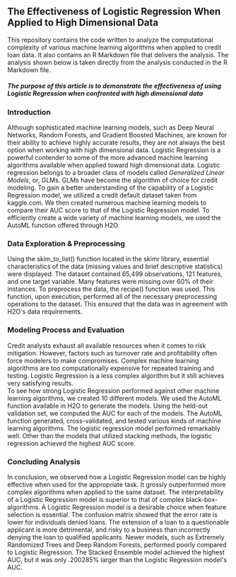 ## The Effectiveness of Logistic Regression When Applied to High Dimensional Data
This repository contains the code written to analyze the computational complexity of various machine learning algorithms when applied to credit loan data. It also contains an R Markdown file that delivers the analysis. The analysis shown below is taken directly from the analysis conducted in the R Markdown file.
##### The purpose of this article is to demonstrate the effectiveness of using Logistic Regression when confronted with high dimensional data
### Introduction
Although sophisticated machine learning models, such as Deep Neural Networks, Random Forests, and Gradient Boosted Machines, are known for their ability to achieve highly accurate results, they are not always the best option when working with high dimensional data. Logistic Regression is a powerful contender to some of the more advanced machine learning algorithms available when applied toward high dimensional data. Logistic regression belongs to a broader class of models called *Generalized Linear Models*, or, GLMs. GLMs have become the algorithm of choice for credit modeling.
To gain a better understanding of the capability of a Logistic Regression model, we utilized a credit default dataset taken from kaggle.com. We then created numerous machine learning models to compare their AUC score to that of the Logistic Regression model. To efficiently create a wide variety of machine learning models, we used the AutoML function offered through H2O.
### Data Exploration & Preprocessing
Using the skim_to_list() function located in the skimr library, essential characteristics of the data (missing values and brief descriptive statistics) were displayed. The dataset contained 65,499 observations, 121 features, and one target variable. Many features were missing over 60% of their instances. To preprocess the data, the recipe() function was used. This function, upon execution, performed all of the necessary preprocessing operations to the dataset. This ensured that the data was in agreement with H2O's data requirements.
### Modeling Process and Evaluation  
Credit analysts exhaust all available resources when it comes to risk mitigation. However, factors such as turnover rate and profitability often force modelers to make compromises. Complex machine learning algorithms are too computationally expensive for repeated training and testing. Logistic Regression is a less complex algorithm but it still achieves very satisfying results.  
To see how strong Logistic Regression performed against other machine learning algorithms, we created 10 different models. We used the AutoML function available in H2O to generate the models. Using the held-out validation set, we computed the AUC for each of the models. The AutoML function generated, cross-validated, and tested various kinds of machine learning algorithms. The logistic regression model performed remarkably well. Other than the models that utilized stacking methods, the logistic regression achieved the highest AUC score.
### Concluding Analysis
In conclusion, we observed how a Logistic Regression model can be highly effective when used for the appropriate task. It grossly outperformed more complex algorithms when applied to the same dataset. The interpretability of a Logistic Regression model is superior to that of complex black-box-algorithms. A Logistic Regression model is a desirable choice when feature selection is essential. The confusion matrix showed that the error rate is lower for individuals denied loans. The extension of a loan to a questionable applicant is more detrimental, and risky to a business than incorrectly denying the loan to qualified applicants. Newer models, such as Extremely Randomized Trees and Deep Random Forests, performed poorly compared to Logistic Regression. The Stacked Ensemble model achieved the highest AUC, but it was only .200285% larger than the Logistic Regression model's AUC.
